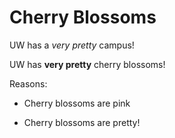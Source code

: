 # Cherry Blossoms

UW has a *very pretty* campus! 


UW has **very pretty** cherry blossoms!


Reasons:

* Cherry blossoms are pink
- Cherry blossoms are pretty!


```
